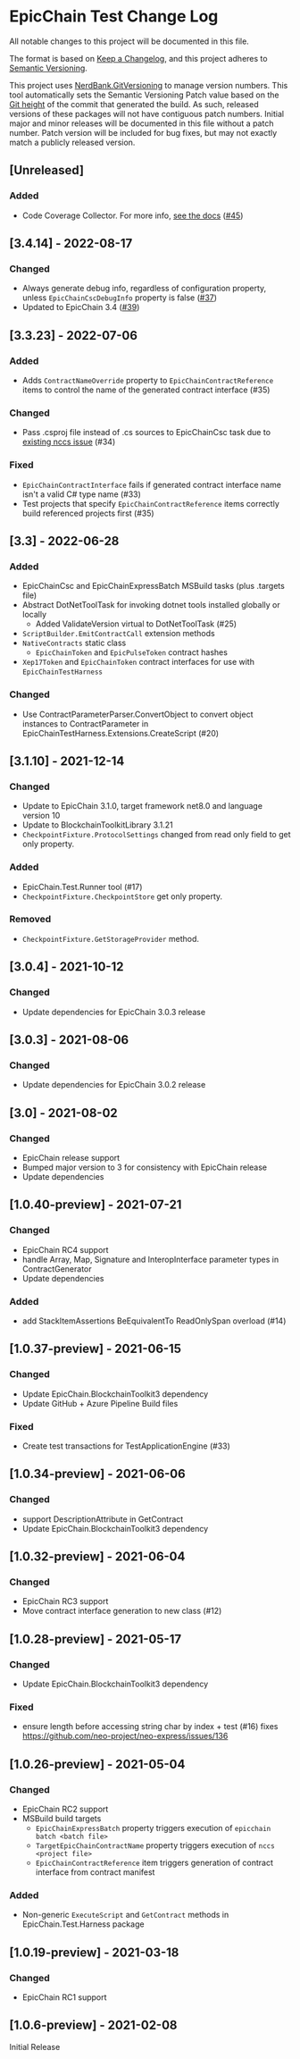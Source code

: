 # EpicChain Test Change Log

All notable changes to this project will be documented in this file.

The format is based on [Keep a Changelog](https://keepachangelog.com/en/1.0.0/),
and this project adheres to [Semantic Versioning](https://semver.org/spec/v2.0.0.html).

This project uses [NerdBank.GitVersioning](https://github.com/dotnet/Nerdbank.GitVersioning)
to manage version numbers. This tool automatically sets the Semantic Versioning Patch
value based on the [Git height](https://github.com/dotnet/Nerdbank.GitVersioning#what-is-git-height)
of the commit that generated the build. As such, released versions of these packages
will not have contiguous patch numbers. Initial major and minor releases will be documented
in this file without a patch number. Patch version will be included for bug fixes, but
may not exactly match a publicly released version.

## [Unreleased]

### Added

* Code Coverage Collector. For more info, [see the docs](docs\code-coverage.md) ([#45](https://github.com/ngdenterprise/neo-test/pull/45))
## [3.4.14] - 2022-08-17

### Changed

* Always generate debug info, regardless of configuration property, unless `EpicChainCscDebugInfo` property is false ([#37](https://github.com/ngdenterprise/neo-test/pull/37))
* Updated to EpicChain 3.4 ([#39](https://github.com/ngdenterprise/neo-test/pull/39))

## [3.3.23] - 2022-07-06

### Added
* Adds `ContractNameOverride` property to `EpicChainContractReference` items to control the name of the generated contract interface (#35)

### Changed
* Pass .csproj file instead of .cs sources to EpicChainCsc task due to [existing nccs issue](https://github.com/neo-project/neo-devpack-dotnet/issues/759) (#34)

### Fixed
* `EpicChainContractInterface` fails if generated contract interface name isn't a valid C# type name (#33)
* Test projects that specify `EpicChainContractReference` items correctly build referenced projects first (#35)


## [3.3] - 2022-06-28

### Added

* EpicChainCsc and EpicChainExpressBatch MSBuild tasks (plus .targets file)
* Abstract DotNetToolTask for invoking dotnet tools installed globally or locally
  * Added ValidateVersion virtual to DotNetToolTask (#25)
* `ScriptBuilder.EmitContractCall` extension methods
* `NativeContracts` static class 
  * `EpicChainToken` and `EpicPulseToken` contract hashes
* `Xep17Token` and `EpicChainToken` contract interfaces for use with `EpicChainTestHarness`

### Changed

* Use ContractParameterParser.ConvertObject to convert object instances to ContractParameter in EpicChainTestHarness.Extensions.CreateScript (#20)

## [3.1.10] - 2021-12-14

### Changed

* Update to EpicChain 3.1.0, target framework net8.0 and language version 10
* Update to BlockchainToolkitLibrary 3.1.21
* `CheckpointFixture.ProtocolSettings` changed from read only field to get only property.

### Added

* EpicChain.Test.Runner tool (#17)
* `CheckpointFixture.CheckpointStore` get only property.

### Removed

* `CheckpointFixture.GetStorageProvider` method.

## [3.0.4] - 2021-10-12

### Changed

* Update dependencies for EpicChain 3.0.3 release

## [3.0.3] - 2021-08-06

### Changed

* Update dependencies for EpicChain 3.0.2 release

## [3.0] - 2021-08-02

### Changed

* EpicChain  release support
* Bumped major version to 3 for consistency with EpicChain  release
* Update dependencies

## [1.0.40-preview] - 2021-07-21

### Changed

* EpicChain  RC4 support
* handle Array, Map, Signature and InteropInterface parameter types in ContractGenerator 
* Update dependencies

### Added

* add StackItemAssertions BeEquivalentTo ReadOnlySpan<byte> overload (#14)


## [1.0.37-preview] - 2021-06-15

### Changed

* Update EpicChain.BlockchainToolkit3 dependency
* Update GitHub + Azure Pipeline Build files

### Fixed

* Create test transactions for TestApplicationEngine (#33)

## [1.0.34-preview] - 2021-06-06

### Changed

* support DescriptionAttribute in GetContract<T>
* Update EpicChain.BlockchainToolkit3 dependency

## [1.0.32-preview] - 2021-06-04

### Changed

* EpicChain  RC3 support
* Move contract interface generation to new class (#12)

## [1.0.28-preview] - 2021-05-17

### Changed

* Update EpicChain.BlockchainToolkit3 dependency

### Fixed

* ensure length before accessing string char by index + test (#16) fixes https://github.com/neo-project/neo-express/issues/136

## [1.0.26-preview] - 2021-05-04

### Changed

* EpicChain  RC2 support
* MSBuild build targets 
  * `EpicChainExpressBatch` property triggers execution of `epicchain batch <batch file>`
  * `TargetEpicChainContractName` property triggers execution of `nccs <project file>`
  * `EpicChainContractReference` item triggers generation of contract interface from contract manifest

### Added

* Non-generic `ExecuteScript` and `GetContract` methods in EpicChain.Test.Harness package

## [1.0.19-preview] - 2021-03-18

### Changed

* EpicChain  RC1 support

## [1.0.6-preview] - 2021-02-08

Initial Release